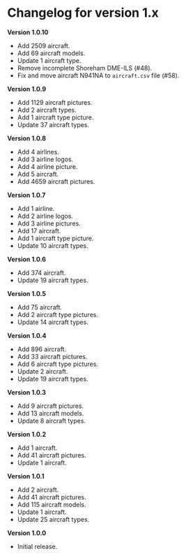 # Changelog for version 1.x

**Version 1.0.10**

- Add 2509 aircraft.
- Add 69 aircraft models.
- Update 1 aircraft type.
- Remove incomplete Shoreham DME-ILS (#48).
- Fix and move aircraft N941NA to `aircraft.csv` file (#58).

**Version 1.0.9**

- Add 1129 aircraft pictures.
- Add 2 aircraft types.
- Add 1 aircraft type picture.
- Update 37 aircraft types.

**Version 1.0.8**

- Add 4 airlines.
- Add 3 airline logos.
- Add 4 airline picture.
- Add 5 aircraft.
- Add 4659 aircraft pictures.

**Version 1.0.7**

- Add 1 airline.
- Add 2 airline logos.
- Add 3 airline pictures.
- Add 17 aircraft.
- Add 1 aircraft type picture.
- Update 10 aircraft types.

**Version 1.0.6**

- Add 374 aircraft.
- Update 19 aircraft types.

**Version 1.0.5**

- Add 75 aircraft.
- Add 2 aircraft type pictures.
- Update 14 aircraft types.

**Version 1.0.4**

- Add 896 aircraft.
- Add 33 aircraft pictures.
- Add 6 aircraft type pictures.
- Update 2 aircraft.
- Update 19 aircraft types.

**Version 1.0.3**

- Add 9 aircraft pictures.
- Add 13 aircraft models.
- Update 8 aircraft types.

**Version 1.0.2**

- Add 1 aircraft.
- Add 41 aircraft pictures.
- Update 1 aircraft.

**Version 1.0.1**

- Add 2 aircraft.
- Add 41 aircraft pictures.
- Add 115 aircraft models.
- Update 1 aircraft.
- Update 25 aircraft types.

**Version 1.0.0**

- Initial release.
